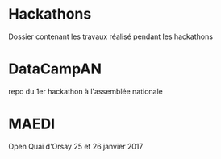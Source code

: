 
# Hackathons
Dossier contenant les travaux réalisé pendant les hackathons

# DataCampAN
repo du 1er hackathon à l'assemblée nationale 

# MAEDI
Open Quai d'Orsay 25 et 26 janvier 2017
